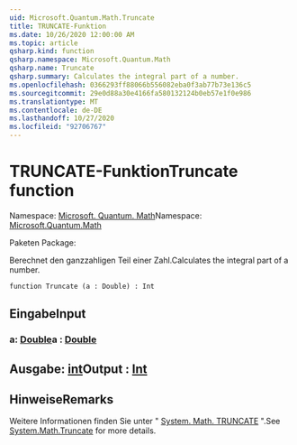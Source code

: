 ```yaml
---
uid: Microsoft.Quantum.Math.Truncate
title: TRUNCATE-Funktion
ms.date: 10/26/2020 12:00:00 AM
ms.topic: article
qsharp.kind: function
qsharp.namespace: Microsoft.Quantum.Math
qsharp.name: Truncate
qsharp.summary: Calculates the integral part of a number.
ms.openlocfilehash: 0366293ff88066b556082eba0f3ab77b73e136c5
ms.sourcegitcommit: 29e0d88a30e4166fa580132124b0eb57e1f0e986
ms.translationtype: MT
ms.contentlocale: de-DE
ms.lasthandoff: 10/27/2020
ms.locfileid: "92706767"
---
```

# <a name="truncate-function"></a><span data-ttu-id="6a174-102">TRUNCATE-Funktion</span><span class="sxs-lookup"><span data-stu-id="6a174-102">Truncate function</span></span>

<span data-ttu-id="6a174-103">Namespace: [Microsoft. Quantum. Math](xref:Microsoft.Quantum.Math)</span><span class="sxs-lookup"><span data-stu-id="6a174-103">Namespace: [Microsoft.Quantum.Math](xref:Microsoft.Quantum.Math)</span></span>

<span data-ttu-id="6a174-104">Paketen [](https://nuget.org/packages/)</span><span class="sxs-lookup"><span data-stu-id="6a174-104">Package: [](https://nuget.org/packages/)</span></span>


<span data-ttu-id="6a174-105">Berechnet den ganzzahligen Teil einer Zahl.</span><span class="sxs-lookup"><span data-stu-id="6a174-105">Calculates the integral part of a number.</span></span>

```qsharp
function Truncate (a : Double) : Int
```


## <a name="input"></a><span data-ttu-id="6a174-106">Eingabe</span><span class="sxs-lookup"><span data-stu-id="6a174-106">Input</span></span>

### <a name="a--double"></a><span data-ttu-id="6a174-107">a: [Double](xref:microsoft.quantum.lang-ref.double)</span><span class="sxs-lookup"><span data-stu-id="6a174-107">a : [Double](xref:microsoft.quantum.lang-ref.double)</span></span>





## <a name="output--int"></a><span data-ttu-id="6a174-108">Ausgabe: [int](xref:microsoft.quantum.lang-ref.int)</span><span class="sxs-lookup"><span data-stu-id="6a174-108">Output : [Int](xref:microsoft.quantum.lang-ref.int)</span></span>



## <a name="remarks"></a><span data-ttu-id="6a174-109">Hinweise</span><span class="sxs-lookup"><span data-stu-id="6a174-109">Remarks</span></span>

<span data-ttu-id="6a174-110">Weitere Informationen finden Sie unter " [System. Math. TRUNCATE](https://docs.microsoft.com/dotnet/api/system.math.truncate) ".</span><span class="sxs-lookup"><span data-stu-id="6a174-110">See [System.Math.Truncate](https://docs.microsoft.com/dotnet/api/system.math.truncate) for more details.</span></span>